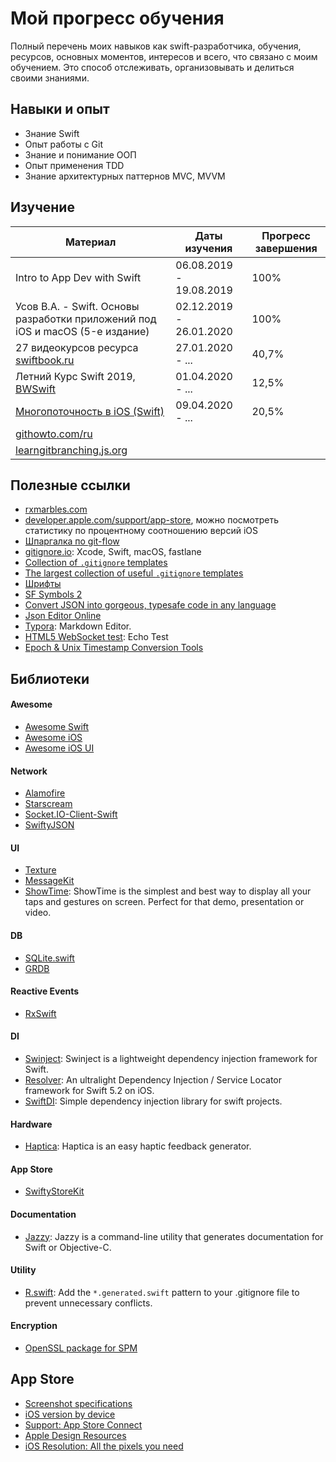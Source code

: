 # Мой прогресс обучения

Полный перечень моих навыков как swift-разработчика, обучения, ресурсов, основных моментов, интересов и всего, что связано с моим обучением. Это способ отслеживать, организовывать и делиться своими знаниями.

## Навыки и опыт

* Знание Swift
* Опыт работы с Git
* Знание и понимание ООП
* Опыт применения TDD
* Знание архитектурных паттернов MVC, MVVM

## Изучение

| Материал | Даты изучения | Прогресс завершения |
| --- | --- | --- |
| Intro to App Dev with Swift | 06.08.2019 - 19.08.2019 | 100% |
| Усов В.А. - Swift. Основы разработки приложений под iOS и macOS (5-е издание) | 02.12.2019 - 26.01.2020 | 100% |
| 27 видеокурсов ресурса [swiftbook.ru](https://swiftbook.ru/courses/) | 27.01.2020 - ... | 40,7% |
| Летний Курс Swift 2019, [BWSwift](https://www.youtube.com/playlist?list=PLnlik7Rjo4n0WRU_c2OPPbvn3oVPZN3Ep) | 01.04.2020 - ... | 12,5% |
| [Многопоточность в iOS (Swift)](https://stepik.org/course/3278) | 09.04.2020 - ... | 20,5% |
| [githowto.com/ru](https://githowto.com/ru) | | |
| [learngitbranching.js.org](https://learngitbranching.js.org) | | |

## Полезные ссылки

* [rxmarbles.com](https://rxmarbles.com/)
* [developer.apple.com/support/app-store](https://developer.apple.com/support/app-store/), можно посмотреть статистику по процентному соотношению версий iOS
* [Шпаргалка по git-flow](https://danielkummer.github.io/git-flow-cheatsheet/index.ru_RU.html)
* [gitignore.io](https://www.gitignore.io/): Xcode, Swift, macOS, fastlane
* [Collection of `.gitignore` templates](https://github.com/github/gitignore)
* [The largest collection of useful `.gitignore` templates](https://github.com/toptal/gitignore)
* [Шрифты](https://www.fonts-online.ru/)
* [SF Symbols 2](https://developer.apple.com/sf-symbols/)
* [Convert JSON into gorgeous, typesafe code in any language](https://app.quicktype.io/)
* [Json Editor Online](https://jsoneditoronline.org/)
* [Typora](https://typora.io/): Markdown Editor.
* [HTML5 WebSocket test](https://www.websocket.org/echo.html): Echo Test
* [Epoch & Unix Timestamp Conversion Tools](https://www.epochconverter.com/)

## Библиотеки

#### Awesome

* [Awesome Swift](https://github.com/matteocrippa/awesome-swift)
* [Awesome iOS](https://github.com/vsouza/awesome-ios)
* [Awesome iOS UI](https://github.com/varabeis/awesome-ios-ui)

#### Network

* [Alamofire](https://github.com/Alamofire/Alamofire)
* [Starscream](https://github.com/daltoniam/Starscream)
* [Socket.IO-Client-Swift](https://github.com/socketio/socket.io-client-swift)
* [SwiftyJSON](https://github.com/SwiftyJSON/SwiftyJSON)

#### UI

* [Texture](https://texturegroup.org)
* [MessageKit](https://github.com/MessageKit/MessageKit)
* [ShowTime](https://github.com/KaneCheshire/ShowTime): ShowTime is the simplest and best way to display all your taps and gestures on screen. Perfect for that demo, presentation or video.

#### DB

* [SQLite.swift](https://github.com/stephencelis/SQLite.swift)
* [GRDB](https://github.com/groue/GRDB.swift)

#### Reactive Events

* [RxSwift](https://github.com/ReactiveX/RxSwift)

#### DI

* [Swinject](https://github.com/Swinject/Swinject): Swinject is a lightweight dependency injection framework for Swift.
* [Resolver](https://github.com/hmlongco/Resolver): An ultralight Dependency Injection / Service Locator framework for Swift 5.2 on iOS.
* [SwiftDI](https://github.com/achernoprudov/SwiftDI): Simple dependency injection library for swift projects.

#### Hardware

* [Haptica](https://github.com/efremidze/Haptica): Haptica is an easy haptic feedback generator.

#### App Store

* [SwiftyStoreKit](https://github.com/bizz84/SwiftyStoreKit)

#### Documentation

* [Jazzy](https://github.com/realm/jazzy/): Jazzy is a command-line utility that generates documentation for Swift or Objective-C.

#### Utility

* [R.swift](https://github.com/mac-cain13/R.swift): Add the `*.generated.swift` pattern to your .gitignore file to prevent unnecessary conflicts.

#### Encryption

* [OpenSSL package for SPM](https://github.com/krzyzanowskim/OpenSSL)

## App Store

* [Screenshot specifications](https://help.apple.com/app-store-connect/#/devd274dd925)
* [iOS version by device](https://iosref.com/ios)
* [Support: App Store Connect](https://developer.apple.com/support/app-store-connect)
* [Apple Design Resources](https://developer.apple.com/design/resources/)
* [iOS Resolution: All the pixels you need](https://ios-resolution.com/)

